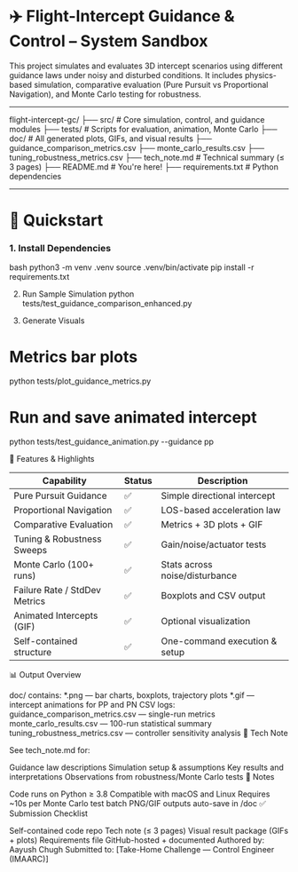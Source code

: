 # ✈️ Flight-Intercept Guidance & Control – System Sandbox

This project simulates and evaluates 3D intercept scenarios using different guidance laws under noisy and disturbed conditions. It includes physics-based simulation, comparative evaluation (Pure Pursuit vs Proportional Navigation), and Monte Carlo testing for robustness.

---

flight-intercept-gc/
├── src/ # Core simulation, control, and guidance modules
├── tests/ # Scripts for evaluation, animation, Monte Carlo
├── doc/ # All generated plots, GIFs, and visual results
├── guidance_comparison_metrics.csv
├── monte_carlo_results.csv
├── tuning_robustness_metrics.csv
├── tech_note.md # Technical summary (≤ 3 pages)
├── README.md # You're here!
├── requirements.txt # Python dependencies

---

# 🚀 Quickstart

### 1. Install Dependencies

bash
python3 -m venv .venv
source .venv/bin/activate
pip install -r requirements.txt

2. Run Sample Simulation
python tests/test_guidance_comparison_enhanced.py

3. Generate Visuals

# Metrics bar plots
python tests/plot_guidance_metrics.py

# Run and save animated intercept
python tests/test_guidance_animation.py --guidance pp

🧠 Features & Highlights

| Capability                    | Status | Description                    |
| ----------------------------- | ------ | ------------------------------ |
| Pure Pursuit Guidance         | ✅      | Simple directional intercept   |
| Proportional Navigation       | ✅      | LOS-based acceleration law     |
| Comparative Evaluation        | ✅      | Metrics + 3D plots + GIF       |
| Tuning & Robustness Sweeps    | ✅      | Gain/noise/actuator tests      |
| Monte Carlo (100+ runs)       | ✅      | Stats across noise/disturbance |
| Failure Rate / StdDev Metrics | ✅      | Boxplots and CSV output        |
| Animated Intercepts (GIF)     | ✅      | Optional visualization         |
| Self-contained structure      | ✅      | One-command execution & setup  |



📊 Output Overview

doc/ contains:
*.png — bar charts, boxplots, trajectory plots
*.gif — intercept animations for PP and PN
CSV logs:
guidance_comparison_metrics.csv — single-run metrics
monte_carlo_results.csv — 100-run statistical summary
tuning_robustness_metrics.csv — controller sensitivity analysis
📝 Tech Note

See tech_note.md for:

Guidance law descriptions
Simulation setup & assumptions
Key results and interpretations
Observations from robustness/Monte Carlo tests
📌 Notes

Code runs on Python ≥ 3.8
Compatible with macOS and Linux
Requires ~10s per Monte Carlo test batch
PNG/GIF outputs auto-save in /doc
✅ Submission Checklist

 Self-contained code repo
 Tech note (≤ 3 pages)
 Visual result package (GIFs + plots)
 Requirements file
 GitHub-hosted + documented
Authored by: Aayush Chugh
Submitted to: [Take-Home Challenge — Control Engineer (IMAARC)]
